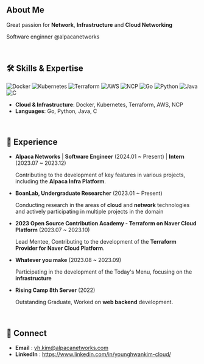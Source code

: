 ## About Me

Great passion for  **Network**, **Infrastructure** and **Cloud Networking** 

Software enginner @alpacanetworks

</br>


## 🛠 Skills & Expertise
<p>
<img src="https://img.shields.io/badge/Docker-2496ED?style=flat-square&logo=docker&logoColor=white" alt="Docker">
<img src="https://img.shields.io/badge/Kubernetes-326CE5?style=flat-square&logo=kubernetes&logoColor=white" alt="Kubernetes">
<img src="https://img.shields.io/badge/Terraform-623CE4?style=flat-square&logo=terraform&logoColor=white" alt="Terraform">
<img src="https://img.shields.io/badge/AWS-232F3E?style=flat-square&logo=amazon-aws&logoColor=white" alt="AWS">
<img src="https://img.shields.io/badge/NCP-03C75A?style=flat-square&logo=Naver&logoColor=white" alt="NCP">
<img src="https://img.shields.io/badge/Go-00ADD8?style=flat-square&logo=go&logoColor=white" alt="Go">
<img src="https://img.shields.io/badge/Python-3776AB?style=flat-square&logo=python&logoColor=white" alt="Python">
<img src="https://img.shields.io/badge/Java-007396?style=flat-square&logo=java&logoColor=white" alt="Java">
<img src="https://img.shields.io/badge/C-A8B9CC?style=flat-square&logo=c&logoColor=white" alt="C">
</p>

- **Cloud & Infrastructure**: Docker, Kubernetes, Terraform, AWS, NCP
- **Languages**: Go, Python, Java, C

</br>


## 🚀 Experience

- **Alpaca Networks** | **Software Engineer** (2024.01 ~ Present) | **Intern** (2023.07 ~ 2023.12)

  Contributing to the development of key features in various projects, including the **Alpaca Infra Platform**.


- **BoanLab, Undergraduate Researcher** (2023.01 ~ Present)

  Conducting research in the areas of **cloud** and **network** technologies and actively participating in multiple projects in the domain


- **2023 Open Source Contribution Academy - Terraform on Naver Cloud Platform** (2023.07 ~ 2023.10)

  Lead Mentee, Contributing to the development of the **Terraform Provider for Naver Cloud Platform**.


- **Whatever you make** (2023.08 ~ 2023.09)

  Participating in the development of the Today's Menu, focusing on the **infrastructure**


- **Rising Camp 8th Server** (2022)

  Outstanding Graduate, Worked on **web backend** development.


</br>


## 📧 Connect
- **Email** : yh.kim@alpacanetworks.com
- **LinkedIn** : https://www.linkedin.com/in/younghwankim-cloud/

